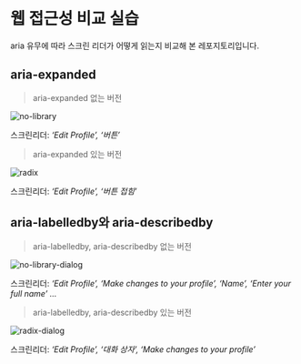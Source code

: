 # 웹 접근성 비교 실습

aria 유무에 따라 스크린 리더가 어떻게 읽는지 비교해 본 레포지토리입니다.

## aria-expanded
> aria-expanded 없는 버전

![no-library](https://github.com/gs0428/web-accessibility-comparison/assets/114225974/30840ceb-fcf0-4bbb-bc1d-453c3e5f6bd5)

스크린리더: *‘Edit Profile’, ‘버튼’*

> aria-expanded 있는 버전

![radix](https://github.com/gs0428/web-accessibility-comparison/assets/114225974/1635cf6d-cc12-43f8-89e0-65d51b2e80cd)

스크린리더: *‘Edit Profile’, ‘버튼 접힘’*

## aria-labelledby와 aria-describedby
> aria-labelledby, aria-describedby 없는 버전

![no-library-dialog](https://github.com/gs0428/web-accessibility-comparison/assets/114225974/f34c5302-e52e-444a-8b85-cf48f090a727)

스크린리더: *‘Edit Profile’, ‘Make changes to your profile’, ‘Name’, ‘Enter your full name’ …*

> aria-labelledby, aria-describedby 있는 버전

![radix-dialog](https://github.com/gs0428/web-accessibility-comparison/assets/114225974/d0813cb5-7916-4a68-9951-d6bf9d9e9918)

스크린리더: *‘Edit Profile’, ‘대화 상자’, ‘Make changes to your profile’*
